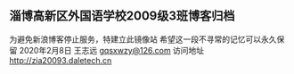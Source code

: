 ## 淄博高新区外国语学校2009级3班博客归档
为避免新浪博客停止服务，特建立此镜像站
希望这一段不寻常的记忆可以永久保留
2020年2月8日 王志远 gqsxwzy@126.com
访问地址 http://zia20093.daletech.cn
